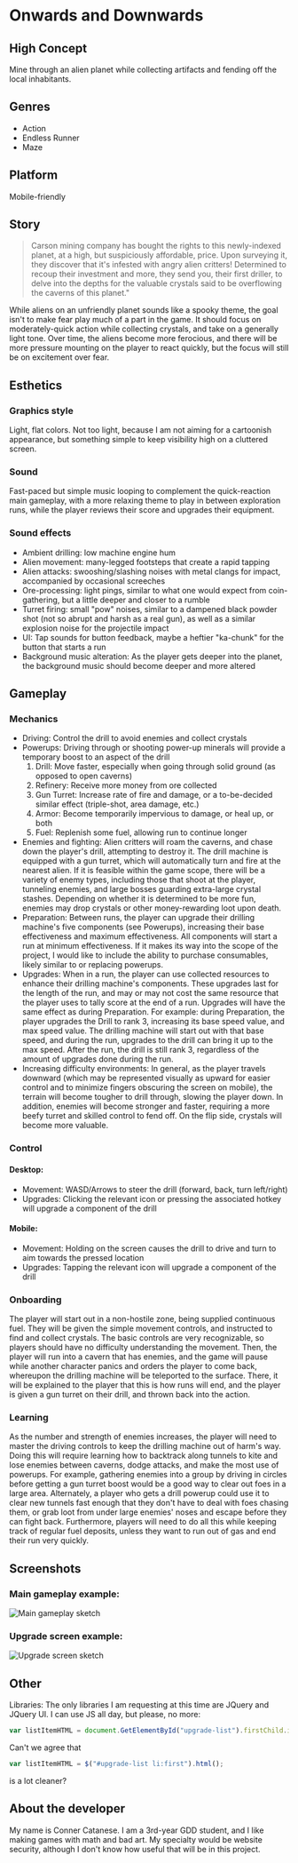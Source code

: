 # Onwards and Downwards

## High Concept
Mine through an alien planet while collecting artifacts and fending off the local inhabitants.

## Genres
* Action
* Endless Runner
* Maze

## Platform
Mobile-friendly

## Story
> Carson mining company has bought the rights to this newly-indexed planet, at a high, but suspiciously affordable, price. Upon surveying it, they discover that it's infested with angry alien critters! Determined to recoup their investment and more, they send you, their first driller, to delve into the depths for the valuable crystals said to be overflowing the caverns of this planet."

While aliens on an unfriendly planet sounds like a spooky theme, the goal isn't to make fear play much of a part in the game. It should focus on moderately-quick action while collecting crystals, and take on a generally light tone. Over time, the aliens become more ferocious, and there will be more pressure mounting on the player to react quickly, but the focus will still be on excitement over fear.

## Esthetics

### Graphics style
Light, flat colors. Not too light, because I am not aiming for a cartoonish appearance, but something simple to keep visibility high on a cluttered screen.

### Sound
Fast-paced but simple music looping to complement the quick-reaction main gameplay, with a more relaxing theme to play in between exploration runs, while the player reviews their score and upgrades their equipment.

### Sound effects
* Ambient drilling: low machine engine hum
* Alien movement: many-legged footsteps that create a rapid tapping
* Alien attacks: swooshing/slashing noises with metal clangs for impact, accompanied by occasional screeches
* Ore-processing: light pings, similar to what one would expect from coin-gathering, but a little deeper and closer to a rumble
* Turret firing: small "pow" noises, similar to a dampened black powder shot (not so abrupt and harsh as a real gun), as well as a similar explosion noise for the projectile impact
* UI: Tap sounds for button feedback, maybe a heftier "ka-chunk" for the button that starts a run
* Background music alteration: As the player gets deeper into the planet, the background music should become deeper and more altered

## Gameplay

### Mechanics
* Driving: Control the drill to avoid enemies and collect crystals
* Powerups: Driving through or shooting power-up minerals will provide a temporary boost to an aspect of the drill
    1. Drill: Move faster, especially when going through solid ground (as opposed to open caverns)
    2. Refinery: Receive more money from ore collected
    3. Gun Turret: Increase rate of fire and damage, or a to-be-decided similar effect (triple-shot, area damage, etc.)
    4. Armor: Become temporarily impervious to damage, or heal up, or both
    5. Fuel: Replenish some fuel, allowing run to continue longer
* Enemies and fighting: Alien critters will roam the caverns, and chase down the player's drill, attempting to destroy it. The drill machine is equipped with a gun turret, which will automatically turn and fire at the nearest alien. If it is feasible within the game scope, there will be a variety of enemy types, including those that shoot at the player, tunneling enemies, and large bosses guarding extra-large crystal stashes. Depending on whether it is determined to be more fun, enemies may drop crystals or other money-rewarding loot upon death.
* Preparation: Between runs, the player can upgrade their drilling machine's five components (see Powerups), increasing their base effectiveness and maximum effectiveness. All components will start a run at minimum effectiveness. If it makes its way into the scope of the project, I would like to include the ability to purchase consumables, likely similar to or replacing powerups.
* Upgrades: When in a run, the player can use collected resources to enhance their drilling machine's components. These upgrades last for the length of the run, and may or may not cost the same resource that the player uses to tally score at the end of a run. Upgrades will have the same effect as during Preparation. For example: during Preparation, the player upgrades the Drill to rank 3, increasing its base speed value, and max speed value. The drilling machine will start out with that base speed, and during the run, upgrades to the drill can bring it up to the max speed. After the run, the drill is still rank 3, regardless of the amount of upgrades done during the run.
* Increasing difficulty environments: In general, as the player travels downward (which may be represented visually as upward for easier control and to minimize fingers obscuring the screen on mobile), the terrain will become tougher to drill through, slowing the player down. In addition, enemies will become stronger and faster, requiring a more beefy turret and skilled control to fend off. On the flip side, crystals will become more valuable.

### Control

#### Desktop:
* Movement: WASD/Arrows to steer the drill (forward, back, turn left/right)
* Upgrades: Clicking the relevant icon or pressing the associated hotkey will upgrade a component of the drill

#### Mobile:
* Movement: Holding on the screen causes the drill to drive and turn to aim towards the pressed location
* Upgrades: Tapping the relevant icon will upgrade a component of the drill

### Onboarding
The player will start out in a non-hostile zone, being supplied continuous fuel. They will be given the simple movement controls, and instructed to find and collect crystals. The basic controls are very recognizable, so players should have no difficulty understanding the movement. Then, the player will run into a cavern that has enemies, and the game will pause while another character panics and orders the player to come back, whereupon the drilling machine will be teleported to the surface. There, it will be explained to the player that this is how runs will end, and the player is given a gun turret on their drill, and thrown back into the action.

### Learning
As the number and strength of enemies increases, the player will need to master the driving controls to keep the drilling machine out of harm's way. Doing this will require learning how to backtrack along tunnels to kite and lose enemies between caverns, dodge attacks, and make the most use of powerups. For example, gathering enemies into a group by driving in circles before getting a gun turret boost would be a good way to clear out foes in a large area. Alternately, a player who gets a drill powerup could use it to clear new tunnels fast enough that they don't have to deal with foes chasing them, or grab loot from under large enemies' noses and escape before they can fight back. Furthermore, players will need to do all this while keeping track of regular fuel deposits, unless they want to run out of gas and end their run very quickly.

## Screenshots

### Main gameplay example:
![Main gameplay sketch][sketch1]

### Upgrade screen example:
![Upgrade screen sketch][sketch2]

## Other
Libraries: The only libraries I am requesting at this time are JQuery and JQuery UI. I can use JS all day, but please, no more:
```javascript
var listItemHTML = document.GetElementById("upgrade-list").firstChild.innerHTML;
```
Can't we agree that
```javascript
var listItemHTML = $("#upgrade-list li:first").html();
```
is a lot cleaner?

## About the developer
My name is Conner Catanese. I am a 3rd-year GDD student, and I like making games with math and bad art. My specialty would be website security, although I don't know how useful that will be in this project.

[sketch1]: Sketch1.png
[sketch2]: Sketch2.png